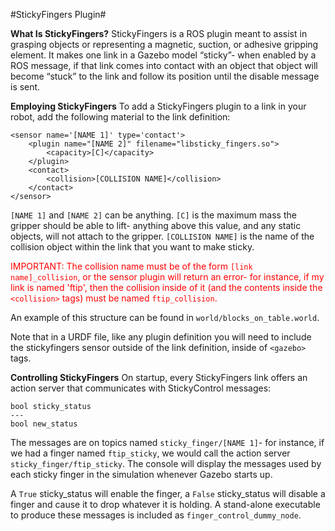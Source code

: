 #StickyFingers Plugin#

**What Is StickyFingers?**
	StickyFingers is a ROS plugin meant to assist in grasping objects or representing a magnetic, suction, or adhesive gripping element. It makes one link in a Gazebo model “sticky”- when enabled by a ROS message, if that link comes into contact with an object that object will become “stuck” to the link and follow its position until the disable message is sent.
	
**Employing StickyFingers**
To add a StickyFingers plugin to a link in your robot, add the following material to the link definition:
~~~~
<sensor name='[NAME 1]' type='contact'>
	<plugin name="[NAME 2]" filename="libsticky_fingers.so">
		<capacity>[C]</capacity>
	</plugin>
	<contact>
		<collision>[COLLISION NAME]</collision>
	</contact>
</sensor>
~~~~
`[NAME 1]` and `[NAME 2]` can be anything.
`[C]` is the maximum mass the gripper should be able to lift- anything above this value, and any static objects, will not attach to the gripper.
`[COLLISION NAME]` is the name of the collision object within the link that you want to make sticky.

<font color='red'>IMPORTANT: The collision name must be of the form `[link name]_collision`, or the sensor plugin will return an error- for instance, if my link is named 'ftip', then the collision inside of it (and the contents inside the `<collision>` tags) must be named `ftip_collision`.</font>

An example of this structure can be found in `world/blocks_on_table.world`.

Note that in a URDF file, like any plugin definition you will need to include the stickyfingers sensor outside of the link definition, inside of `<gazebo>` tags.

**Controlling StickyFingers**
On startup, every StickyFingers link offers an action server that communicates with StickyControl messages:
~~~~
bool sticky_status
­­­---
bool new_status
~~~~
The messages are on topics named `sticky_finger/[NAME 1]`- for instance, if we had a finger named `ftip_sticky`, we would call the action server `sticky_finger/ftip_sticky`. The console will display the messages used by each sticky finger in the simulation whenever Gazebo starts up.

A `True` sticky_status will enable the finger, a `False` sticky_status will disable a finger and cause it to drop whatever it is holding.
A stand-alone executable to produce these messages is included as `finger_control_dummy_node`.
